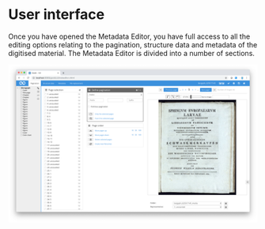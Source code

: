 # User interface

Once you have opened the Metadata Editor, you have full access to all the editing options relating to the pagination, structure data and metadata of the digitised material. The Metadata Editor is divided into a number of sections.

![The different sections making up the Metadata Editor](screen_en.png)